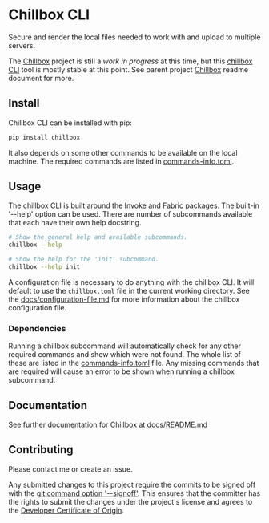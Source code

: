 # Chillbox CLI

Secure and render the local files needed to work with and upload to multiple
servers.

The [Chillbox] project is still a _work in progress_ at this time, but this
[chillbox CLI] tool is mostly stable at this point. See parent project
[Chillbox] readme document for more.

## Install

Chillbox CLI can be installed with pip:

```bash
pip install chillbox
```

It also depends on some other commands to be available on the local machine. The
required commands are listed in [commands-info.toml].

## Usage

The chillbox CLI is built around the [Invoke] and [Fabric] packages. The
built-in '--help' option can be used. There are number of subcommands available
that each have their own help docstring.

```bash
# Show the general help and available subcommands.
chillbox --help

# Show the help for the 'init' subcommand.
chillbox --help init
```

A configuration file is necessary to do anything with the chillbox CLI. It will
default to use the `chillbox.toml` file in the current working directory. See
the [docs/configuration-file.md] for more information about the chillbox
configuration file.

### Dependencies

Running a chillbox subcommand will automatically check for any other required
commands and show which were not found. The whole list of these are listed in
the [commands-info.toml] file. Any missing commands that are required will cause
an error to be shown when running a chillbox subcommand.

## Documentation

See further documentation for Chillbox at [docs/README.md]

## Contributing

Please contact me or create an issue.

Any submitted changes to this project require the commits to be signed off with
the [git command option
'--signoff'](https://git-scm.com/docs/git-commit#Documentation/git-commit.txt---signoff).
This ensures that the committer has the rights to submit the changes under the
project's license and agrees to the [Developer Certificate of
Origin](https://developercertificate.org).


[Chillbox]: https://github.com/jkenlooper/chillbox#readme
[chillbox CLI]: https://pypi.org/project/chillbox/
[commands-info.toml]: https://github.com/jkenlooper/chillbox/blob/main/src/chillbox/data/commands-info.toml
[docs/configuration-file.md]: https://github.com/jkenlooper/chillbox/blob/main/docs/configuration-file.md
[docs/README.md]: https://github.com/jkenlooper/chillbox/blob/main/docs/README.md
[Invoke]: https://www.pyinvoke.org/
[Fabric]: https://www.fabfile.org/
